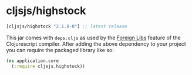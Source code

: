 # cljsjs/highstock

[](dependency)
```clojure
[cljsjs/highstock "2.1.8-0"] ;; latest release
```
[](/dependency)

This jar comes with `deps.cljs` as used by the [Foreign Libs][flibs] feature
of the Clojurescript compiler. After adding the above dependency to your project
you can require the packaged library like so:

```clojure
(ns application.core
  (:require cljsjs.highstock))
```

[flibs]: https://github.com/clojure/clojurescript/wiki/Packaging-Foreign-Dependencies
